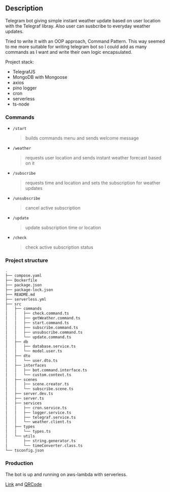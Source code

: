## Description

Telegram bot giving simple instant weather update based on user location with the Telegraf libray. Also user can susbcribe to everyday weather updates.

Tried to write it with an OOP approach, Command Pattern. This way seemed to me more suitable for writing telegram bot so I could add as many commands as I want and write their own logic encapsulated.

Project stack:

-  TelegrafJS
-  MongoDB with Mongoose
-  axios
-  pino logger
-  cron
-  serverless
-  ts-node

### Commands

-  `/start`

   > builds commands menu and sends welcome message

-  `/weather`

   > requests user location and sends instant weather forecast based on it

-  `/subscribe`

   > requests time and location and sets the subscription for weather updates

-  `/unsubscribe`

   > cancel active subscription

-  `/update`

   > update subscription time or location

-  `/check`
   > check active subscription status

### Project structure

```bash
.
├── compose.yaml
├── Dockerfile
├── package.json
├── package-lock.json
├── README.md
├── serverless.yml
├── src
│   ├── commands
│   │   ├── check.command.ts
│   │   ├── getWeather.command.ts
│   │   ├── start.command.ts
│   │   ├── subscribe.command.ts
│   │   ├── unsubscribe.command.ts
│   │   └── update.command.ts
│   ├── db
│   │   ├── database.service.ts
│   │   └── model.user.ts
│   ├── dto
│   │   └── user.dto.ts
│   ├── interfaces
│   │   ├── bot.command.interface.ts
│   │   └── custom.context.ts
│   ├── scenes
│   │   ├── scene.creator.ts
│   │   └── subscribe.scene.ts
│   ├── server.dev.ts
│   ├── server.ts
│   ├── services
│   │   ├── cron.service.ts
│   │   ├── logger.service.ts
│   │   ├── telegraf.service.ts
│   │   └── weather.client.ts
│   ├── types
│   │   └── types.ts
│   └── utils
│       ├── string.generator.ts
│       └── timeConverter.class.ts
└── tsconfig.json

```

### Production

The bot is up and running on aws-lambda with serverless.

[Link](https://t.me/and_miron_bot) and [QRCode](image.png)
